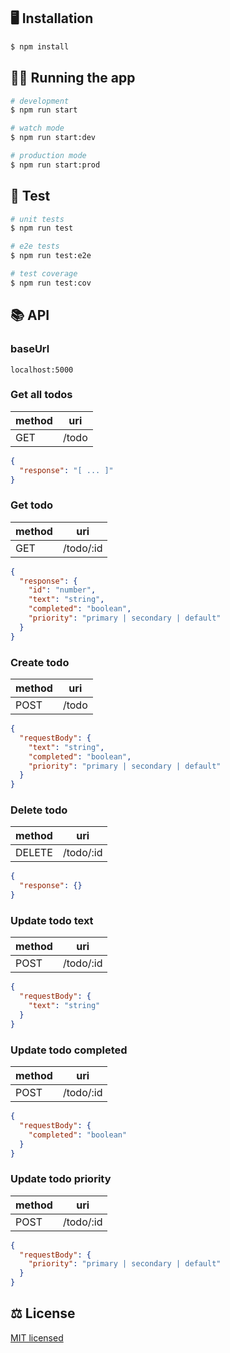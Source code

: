 ## 🖥 Installation

```bash
$ npm install
```

## 🏃‍♂️ Running the app

```bash
# development
$ npm run start

# watch mode
$ npm run start:dev

# production mode
$ npm run start:prod
```

## 🧪 Test

```bash
# unit tests
$ npm run test

# e2e tests
$ npm run test:e2e

# test coverage
$ npm run test:cov
```

## 📚 API

### baseUrl

```
localhost:5000
```

### Get all todos

| method | uri   |
| ------ | ----- |
| GET    | /todo |

```json
{
  "response": "[ ... ]"
}
```

### Get todo

| method | uri       |
| ------ | --------- |
| GET    | /todo/:id |

```json
{
  "response": {
    "id": "number",
    "text": "string",
    "completed": "boolean",
    "priority": "primary | secondary | default"
  }
}
```

### Create todo

| method | uri   |
| ------ | ----- |
| POST   | /todo |

```json
{
  "requestBody": {
    "text": "string",
    "completed": "boolean",
    "priority": "primary | secondary | default"
  }
}
```

### Delete todo

| method | uri       |
| ------ | --------- |
| DELETE | /todo/:id |

```json
{
  "response": {}
}
```

### Update todo text

| method | uri       |
| ------ | --------- |
| POST   | /todo/:id |

```json
{
  "requestBody": {
    "text": "string"
  }
}
```

### Update todo completed

| method | uri       |
| ------ | --------- |
| POST   | /todo/:id |

```json
{
  "requestBody": {
    "completed": "boolean"
  }
}
```

### Update todo priority

| method | uri       |
| ------ | --------- |
| POST   | /todo/:id |

```json
{
  "requestBody": {
    "priority": "primary | secondary | default"
  }
}
```

## ⚖️ License

[MIT licensed](LICENSE)
